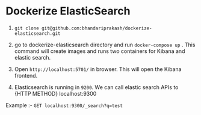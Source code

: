 # Dockerize ElasticSearch

1. `git clone git@github.com:bhandariprakash/dockerize-elasticsearch.git`

2. go to dockerize-elasticsearch directory and run `docker-compose up` . This command will create images and runs two containers for Kibana and elastic search.

3. Open `http://localhost:5701/` in browser. This will open the Kibana frontend. 

4. Elasticsearch is running in `9200`. We can call elastic search APIs to {HTTP METHOD} localhost:9300

Example :- `GET localhost:9300/_search?q=test`